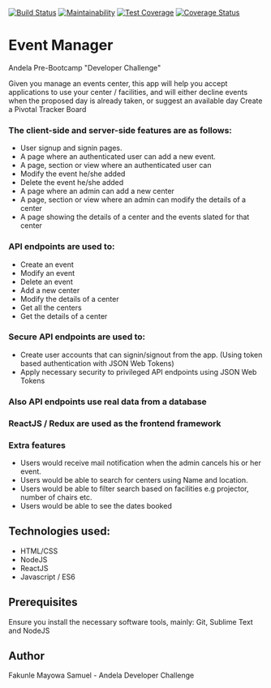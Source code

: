 [![Build Status](https://travis-ci.org/faksam/EventManager.svg?branch=master)](https://travis-ci.org/faksam/EventManager)  [![Maintainability](https://api.codeclimate.com/v1/badges/84ffad4f5752f58f4b45/maintainability)](https://codeclimate.com/github/faksam/EventManager/maintainability)  [![Test Coverage](https://api.codeclimate.com/v1/badges/84ffad4f5752f58f4b45/test_coverage)](https://codeclimate.com/github/faksam/EventManager/test_coverage)  [![Coverage Status](https://coveralls.io/repos/github/faksam/EventManager/badge.png?branch=master)](https://coveralls.io/github/faksam/EventManager?branch=master)

# Event Manager
Andela Pre-Bootcamp "Developer Challenge"

Given you manage an events center, this app will help you accept applications to use your center / facilities, and will either decline events when the proposed day is already taken, or suggest an available day
Create a Pivotal Tracker Board  


### The client-side and server-side features are as follows:
- User signup and signin pages.
- A page where an authenticated user can add a new event.
- A page, section or view where an authenticated user can
- Modify the event he/she added
- Delete the event he/she added
- A page where an admin can add a new center
- A page, section or view where an admin can modify the details of a center
- A page showing the details of a center and the events slated for that center

### API endpoints are used to:  
- Create an event
- Modify an event
- Delete an event
- Add a new center
- Modify the details of a center
- Get all the centers
- Get the details of a center

### Secure API endpoints are used to:
- Create user accounts that can signin/signout from the app. (Using token based authentication with JSON Web Tokens)
- Apply necessary security to privileged  API endpoints using JSON Web Tokens

### Also API endpoints use real data from a database

### ReactJS / Redux are used as the frontend framework

### Extra features
- Users would receive mail notification when the admin cancels his or her event.
- Users would be able to search for centers using Name and location.
- Users would be able to filter search based on facilities e.g projector, number of chairs etc.
- Users would be able to see the dates booked


## Technologies used:
- HTML/CSS
- NodeJS
- ReactJS
- Javascript / ES6

## Prerequisites
Ensure you install the necessary software tools, mainly: Git, Sublime Text and NodeJS

## Author
Fakunle Mayowa Samuel - Andela Developer Challenge
